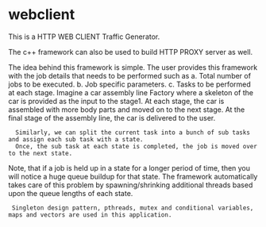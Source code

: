 # webclient

This is a HTTP WEB CLIENT Traffic Generator.

The c++ framework can also be used to build HTTP PROXY server as well.

The idea behind this framework is simple.
The user provides this framework with the job details that needs to be performed such as 
      a. Total number of jobs to be executed.
      b. Job specific parameters.
      c. Tasks to be performed at each stage.
      Imagine a car assembly line Factory where a skeleton of the car is provided as the input to the stage1.
      At each stage, the car is assembled with more body parts and moved on to the next stage.
      At the final stage of the assembly line, the car is delivered to the user.
      
      Similarly, we can split the current task into a bunch of sub tasks and assign each sub task with a state.
      Once, the sub task at each state is completed, the job is moved over to the next state.
      
  Note, that if a job is held up in a state for a longer period of time, 
     then you will notice a huge queue buildup for that state. 
  The framework automatically takes care of this problem by spawning/shrinking additional threads based upon the queue lengths of
     each state.
     
     Singleton design pattern, pthreads, mutex and conditional variables, maps and vectors are used in this application.
     
     
